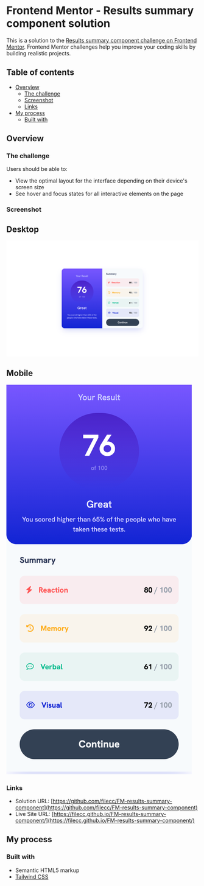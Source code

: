 # Frontend Mentor - Results summary component solution

This is a solution to the [Results summary component challenge on Frontend Mentor](https://www.frontendmentor.io/challenges/results-summary-component-CE_K6s0maV). Frontend Mentor challenges help you improve your coding skills by building realistic projects. 

## Table of contents

- [Overview](#overview)
  - [The challenge](#the-challenge)
  - [Screenshot](#screenshot)
  - [Links](#links)
- [My process](#my-process)
  - [Built with](#built-with)



## Overview

### The challenge

Users should be able to:

- View the optimal layout for the interface depending on their device's screen size
- See hover and focus states for all interactive elements on the page

### Screenshot

## Desktop
![Desktop](./desktop.png)

## Mobile
![Mobile](./mobile.png)


### Links

- Solution URL: [https://github.com/filecc/FM-results-summary-component](https://github.com/filecc/FM-results-summary-component)
- Live Site URL: [https://filecc.github.io/FM-results-summary-component/](https://filecc.github.io/FM-results-summary-component/)

## My process

### Built with

- Semantic HTML5 markup
- [Tailwind CSS](https://tailwindcss.com/)


